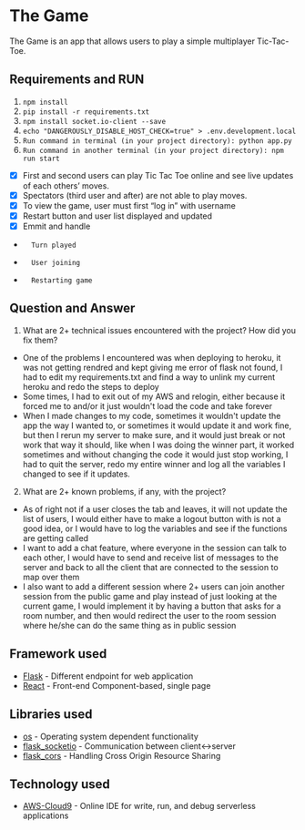 # The Game
The Game is an app that allows users to play a simple multiplayer Tic-Tac-Toe.

## Requirements and RUN
1. `npm install`
2. `pip install -r requirements.txt`
3. `npm install socket.io-client --save`
4. `echo "DANGEROUSLY_DISABLE_HOST_CHECK=true" > .env.development.local`
5. `Run command in terminal (in your project directory): python app.py`
6. `Run command in another terminal (in your project directory): npm run start`

- [x] First and second users can play Tic Tac Toe online and see live updates of each others’ moves.
- [x] Spectators (third user and after) are not able to play moves.
- [x] To view the game, user must first “log in” with username
- [x] Restart button and user list displayed and updated
- [X] Emmit and handle
-       Turn played
-       User joining
-       Restarting game

## Question and Answer
1. What are 2+ technical issues encountered with the project? How did you fix them?
- One of the problems I encountered was when deploying to heroku, it was not getting rendred and kept giving me error of flask not found, I had to edit my requirements.txt and find a way to unlink my current heroku and redo the steps to deploy
- Some times, I had to exit out of my AWS and relogin, either because it forced me to and/or it just wouldn't load the code and take forever
- When I made changes to my code, sometimes it wouldn't update the app the way I wanted to, or sometimes it would update it and work fine, but then I rerun my server to make sure, and it would just break or not work that way it should, like when I was doing the winner part, it worked sometimes and without changing the code it would just stop working, I had to quit the server, redo my entire winner and log all the variables I changed to see if it updates.

2. What are 2+ known problems, if any, with the project?
- As of right not if a user closes the tab and leaves, it will not update the list of users, I would either have to make a logout button with is not a good idea, or I would have to log the variables and see if the functions are getting called
- I want to add a chat feature, where everyone in the session can talk to each other, I would have to send and receive list of messages to the server and back to all the client that are connected to the session to map over them
- I also want to add a different session where 2+ users can join another session from the public game and play instead of just looking at the current game, I would implement it by having a button that asks for a room number, and then would redirect the user to the room session where he/she can do the same thing as in public session

## Framework used
- [Flask](https://flask.palletsprojects.com/en/1.1.x/quickstart/) - Different endpoint for web application
- [React](https://reactjs.org) - Front-end Component-based, single page

## Libraries used
- [os](https://docs.python.org/3/library/os.html) - Operating system dependent functionality
- [flask_socketio](https://flask-socketio.readthedocs.io/en/latest/) - Communication between client<->server
- [flask_cors](https://flask-cors.readthedocs.io/en/latest/) - Handling Cross Origin Resource Sharing

## Technology used
- [AWS-Cloud9](https://aws.amazon.com/cloud9/) - Online IDE for write, run, and debug serverless applications
